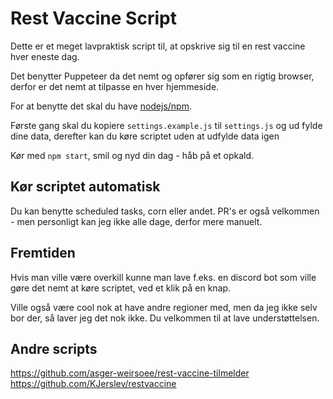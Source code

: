 # Rest Vaccine Script

Dette er et meget lavpraktisk script til, at opskrive sig til en rest vaccine hver eneste dag.

Det benytter Puppeteer da det nemt og opfører sig som en rigtig browser, derfor er det nemt at tilpasse en hver hjemmeside.

For at benytte det skal du have [nodejs/npm](https://nodejs.org/en/).

Første gang skal du kopiere `settings.example.js` til `settings.js` og ud fylde dine data, derefter kan du køre scriptet uden at udfylde data igen

Kør med `npm start`, smil og nyd din dag - håb på et opkald.

## Kør scriptet automatisk

Du kan benytte scheduled tasks, corn eller andet. PR's er også velkommen - men personligt kan jeg ikke alle dage, derfor mere manuelt.

## Fremtiden

Hvis man ville være overkill kunne man lave f.eks. en discord bot som ville gøre det nemt at køre scriptet, ved et klik på en knap.

Ville også være cool nok at have andre regioner med, men da jeg ikke selv bor der, så laver jeg det nok ikke. Du velkommen til at lave understøttelsen.

## Andre scripts
https://github.com/asger-weirsoee/rest-vaccine-tilmelder
https://github.com/KJerslev/restvaccine
